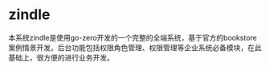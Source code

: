 # zindle
本系统zindle是使用go-zero开发的一个完整的全端系统，基于官方的bookstore案例情景开发。后台功能包括权限角色管理、权限管理等企业系统必备模块，在此基础上，很方便的进行业务开发。
